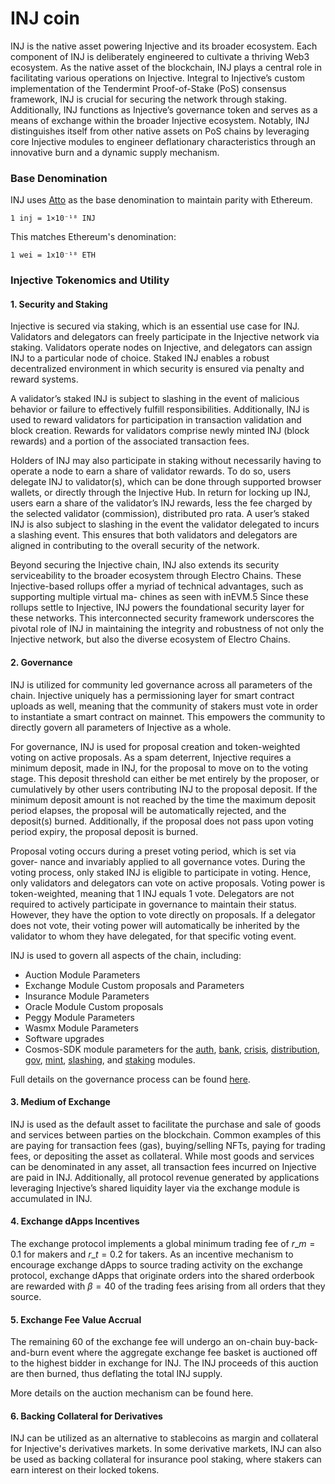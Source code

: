 # INJ coin

INJ is the native asset powering Injective and its broader ecosystem. Each component of INJ is deliberately engineered to cultivate a thriving Web3 ecosystem. As the native asset of the blockchain, INJ plays a central role in facilitating various operations on Injective. Integral to Injective’s custom implementation of the Tendermint Proof-of-Stake (PoS) consensus framework, INJ is crucial for securing the network through staking. Additionally, INJ functions as Injective’s governance token and serves as a means of exchange within the broader Injective ecosystem. Notably, INJ distinguishes itself from other native assets on PoS chains by leveraging core Injective modules to engineer deflationary characteristics through an innovative burn and a dynamic supply mechanism.

### Base Denomination

INJ uses [Atto](https://en.wikipedia.org/wiki/Atto-) as the base denomination to maintain parity with Ethereum.

```
1 inj = 1×10⁻¹⁸ INJ
```

This matches Ethereum's denomination:

```
1 wei = 1x10⁻¹⁸ ETH
```

### Injective Tokenomics and Utility

#### 1. Security and Staking

Injective is secured via staking, which is an essential use case for INJ. Validators and delegators can freely participate in the Injective network via staking. Validators operate nodes on Injective, and delegators can assign INJ to a particular node of choice. Staked INJ enables a robust decentralized environment in which security is ensured via penalty and reward systems.

A validator’s staked INJ is subject to slashing in the event of malicious behavior or failure to effectively fulfill responsibilities. Additionally, INJ is used to reward validators for participation in transaction validation and block creation. Rewards for validators comprise newly minted INJ (block rewards) and a portion of the associated transaction fees.

Holders of INJ may also participate in staking without necessarily having to operate a node to earn a share of validator rewards. To do so, users delegate INJ to validator(s), which can be done through supported browser wallets, or directly through the Injective Hub. In return for locking up INJ, users earn a share of the validator’s INJ rewards, less the fee charged by the selected validator (commission), distributed pro rata. A user’s staked INJ is also subject to slashing in the event the validator delegated to incurs a slashing event. This ensures that both validators and delegators are aligned in contributing to the overall security of the network.

Beyond securing the Injective chain, INJ also extends its security serviceability to the broader ecosystem through Electro Chains. These Injective-based rollups offer a myriad of technical advantages, such as supporting multiple virtual ma- chines as seen with inEVM.5 Since these rollups settle to Injective, INJ powers the foundational security layer for these networks. This interconnected security framework underscores the pivotal role of INJ in maintaining the integrity and robustness of not only the Injective network, but also the diverse ecosystem of Electro Chains.

#### 2. Governance

INJ is utilized for community led governance across all parameters of the chain. Injective uniquely has a permissioning layer for smart contract uploads as well, meaning that the community of stakers must vote in order to instantiate a smart contract on mainnet. This empowers the community to directly govern all parameters of Injective as a whole.

For governance, INJ is used for proposal creation and token-weighted voting on active proposals. As a spam deterrent, Injective requires a minimum deposit, made in INJ, for the proposal to move on to the voting stage. This deposit threshold can either be met entirely by the proposer, or cumulatively by other users contributing INJ to the proposal deposit. If the minimum deposit amount is not reached by the time the maximum deposit period elapses, the proposal will be automatically rejected, and the deposit(s) burned. Additionally, if the proposal does not pass upon voting period expiry, the proposal deposit is burned.

Proposal voting occurs during a preset voting period, which is set via gover- nance and invariably applied to all governance votes. During the voting process, only staked INJ is eligible to participate in voting. Hence, only validators and delegators can vote on active proposals. Voting power is token-weighted, meaning that 1 INJ equals 1 vote. Delegators are not required to actively participate in governance to maintain their status. However, they have the option to vote directly on proposals. If a delegator does not vote, their voting power will automatically be inherited by the validator to whom they have delegated, for that specific voting event.

INJ is used to govern all aspects of the chain, including:

* Auction Module Parameters
* Exchange Module Custom proposals and Parameters
* Insurance Module Parameters
* Oracle Module Custom proposals
* Peggy Module Parameters
* Wasmx Module Parameters
* Software upgrades
* Cosmos-SDK module parameters for the [auth](https://docs.cosmos.network/main/modules/auth#parameters), [bank](https://docs.cosmos.network/main/modules/bank), [crisis](https://docs.cosmos.network/main/modules/crisis), [distribution](https://docs.cosmos.network/main/modules/distribution), [gov](https://docs.cosmos.network/main/modules/gov), [mint](https://docs.cosmos.network/main/modules/mint), [slashing](https://docs.cosmos.network/main/modules/slashing), and [staking](https://docs.cosmos.network/main/modules/staking) modules.

Full details on the governance process can be found [here](https://blog.injectiveprotocol.com/injective-governance-proposal-procedure).

#### 3. Medium of Exchange

INJ is used as the default asset to facilitate the purchase and sale of goods and services between parties on the blockchain. Common examples of this are paying for transaction fees (gas), buying/selling NFTs, paying for trading fees, or depositing the asset as collateral. While most goods and services can be denominated in any asset, all transaction fees incurred on Injective are paid in INJ. Additionally, all protocol revenue generated by applications leveraging Injective’s shared liquidity layer via the exchange module is accumulated in INJ.

#### 4. Exchange dApps Incentives

The exchange protocol implements a global minimum trading fee of $r\_m=0.1%$ for makers and $r\_t=0.2%$ for takers. As an incentive mechanism to encourage exchange dApps to source trading activity on the exchange protocol, exchange dApps that originate orders into the shared orderbook are rewarded with $\beta = 40%$ of the trading fees arising from all orders that they source.

#### 5. Exchange Fee Value Accrual

The remaining $60%$ of the exchange fee will undergo an on-chain buy-back-and-burn event where the aggregate exchange fee basket is auctioned off to the highest bidder in exchange for INJ. The INJ proceeds of this auction are then burned, thus deflating the total INJ supply.

More details on the auction mechanism can be found here.

#### 6. Backing Collateral for Derivatives

INJ can be utilized as an alternative to stablecoins as margin and collateral for Injective's derivatives markets. In some derivative markets, INJ can also be used as backing collateral for insurance pool staking, where stakers can earn interest on their locked tokens.
